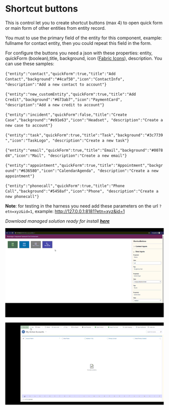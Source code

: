 # Shortcut buttons

This is control let you to create shortcut buttons (max 4) to open quick form or main form of other entities from entity record.

You must to use the primary field of the entity for this component, example: fullname for contact entity, then you could repeat this field in the form.

For configure the buttons you need a json with these properties: entity, quickForm (boolean),title, background, icon ([Fabric Icons](https://developer.microsoft.com/en-us/fabric#/styles/web/icons)), description. You can use these samples:

`{"entity":"contact","quickForm":true,"title":"Add Contact","background":"#4caf50","icon":"ContactInfo", "description":"Add a new contact to account"}`

`{"entity":"new_customEntity","quickForm":true,"title":"Add Credit","background":"#673ab7","icon":"PaymentCard", "description":"Add a new credit to account"}`

`{"entity":"incident","quickForm":false,"title":"Create Case","background":"#e91e63","icon":"Headset", "description":"Create a new case to account"}`

`{"entity":"task","quickForm":true,"title":"Task","background":"#3c7739","icon":"TaskLogo", "description":"Create a new task"}`

`{"entity":"email","quickForm":true,"title":"Email","background":"#0078d4","icon":"Mail", "description":"Create a new email"}`

`{"entity":"appointment","quickForm":true,"title":"Appointment","background":"#636580","icon":"CalendarAgenda", "description":"Create a new appointment"}`

`{"entity":"phonecall","quickForm":true,"title":"Phone Call","background":"#5458af","icon":"Phone", "description":"Create a new phonecall"}`


**Note**: for testing in the harness you need add these parameters on the url `?etn=xyz&id=1`, example: http://127.0.0.1:8181?etn=xyz&id=1




*Download managed solution ready for install **[here](solution/ShortcutButtonsSolution.zip)***

![](../../assets/gif/shortcutbuttons.gif)


![](../../assets/gif/shortcutbuttons2.gif)

